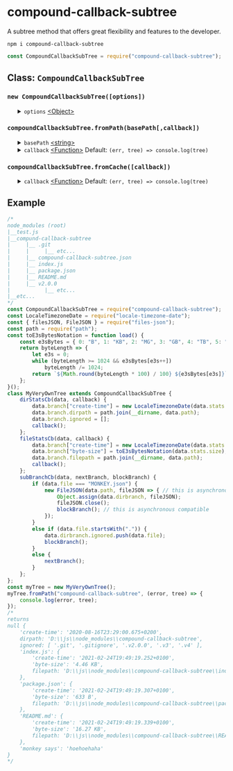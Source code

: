 # compound-callback-subtree
A subtree method that offers great flexibility and features to the developer.
<pre><code>npm i compound-callback-subtree</code></pre>
```javascript
const CompoundCallbackSubTree = require("compound-callback-subtree");
```
<h2>Class: <code>CompoundCallbackSubTree</code></h2>
<h3><code>new CompoundCallbackSubTree([options])</code></h3>
<ul>
	<details>
		<summary>
			<code>options</code> <a href="https://developer.mozilla.org/en-US/docs/Web/JavaScript/Reference/Global_Objects/Object">&lt;Object&gt;</a>
		</summary>
		<ul>
			<details>
				<summary>
					<code>dirStatsCb</code> <a href="https://developer.mozilla.org/en-US/docs/Web/JavaScript/Reference/Global_Objects/Function">&lt;Function&gt;</a> Default: <code>(data, callback) => callback()</code> Optional
				</summary>
				<ul>
					<details>
						<summary>
							<code>data</code> <a href="https://developer.mozilla.org/en-US/docs/Web/JavaScript/Reference/Global_Objects/Object">&lt;Object&gt;</a><b>Required!</b>
						</summary>
						<ul>
							<details>
								<summary>
									<code>path</code> <a href="https://developer.mozilla.org/en-US/docs/Web/JavaScript/Data_structures#String_type">&lt;string&gt;</a>
								</summary>
								The <code>path</code> property shows the <code>path</code> from the sub-directory and the developer can choose to add it the <code>branch</code> Object.
							</details>
							<details>
								<summary>
									<code>stats</code> <a href="https://nodejs.org/dist/latest-v12.x/docs/api/fs.html#fs_class_fs_stats">&lt;fs.Stats&gt;</a>
								</summary>
								The <code>stats</code> property is an <a href="https://nodejs.org/dist/latest-v12.x/docs/api/fs.html#fs_class_fs_stats">&lt;fs.Stats&gt;</a> Object and the developer can choose to add individual properties to the <code>branch</code> Object.
							</details>
							<details>
								<summary>
									<code>branch</code> <a href="https://developer.mozilla.org/en-US/docs/Web/JavaScript/Reference/Global_Objects/Object">&lt;Object&gt;</a>
								</summary>
								Check out the the example below to see the branches from a tree.
							</details>
						</ul>
					</details>
					<details>
						<summary>
							<code>callback</code> <a href="https://developer.mozilla.org/en-US/docs/Web/JavaScript/Reference/Global_Objects/Function">&lt;Function&gt;</a></code> <b>Required!</b>
						</summary>
						The <code>callback</code> is the feature that makes <code>fileStatsCb</code> asynchronous compatible. Invoking this <code>callback</code> is required.
					</details>
				</ul>
			</details>
			<details>
				<summary>
					<code>fileStatsCb</code> <a href="https://developer.mozilla.org/en-US/docs/Web/JavaScript/Reference/Global_Objects/Function">&lt;Function&gt;</a> Default: <code>(data, callback) => callback()</code> Optional
				</summary>
				<ul>
					<details>
						<summary>
							<code>data</code> <a href="https://developer.mozilla.org/en-US/docs/Web/JavaScript/Reference/Global_Objects/Object">&lt;Object&gt;</a> <b>Required!</b>
						</summary>
						<ul>
							<details>
								<summary>
									<code>path</code> <a href="https://developer.mozilla.org/en-US/docs/Web/JavaScript/Data_structures#String_type">&lt;string&gt;</a>
								</summary>
								The <code>path</code> property shows the <code>path</code> from the sub-file and the developer can choose to add it the <code>branch</code> Object. The <code>path</code> from sub-files could be usefull when allowing the front-end to fetch the file's content from the back-end.
							</details>
							<details>
								<summary>
									<code>stats</code> <a href="https://nodejs.org/dist/latest-v12.x/docs/api/fs.html#fs_class_fs_stats">&lt;fs.Stats&gt;</a>
								</summary>
								The <code>stats</code> property is an <a href="https://nodejs.org/dist/latest-v12.x/docs/api/fs.html#fs_class_fs_stats">&lt;fs.Stats&gt;</a> Object and the developer can choose to add individual properties to the <code>branch</code> Object.
							</details>
							<details>
								<summary>
									<code>branch</code> <a href="https://developer.mozilla.org/en-US/docs/Web/JavaScript/Reference/Global_Objects/Object">&lt;Object&gt;</a>
								</summary>
								Check out the the example below to see the branches from a tree.
							</details>
						</ul>
					</details>
					<details>
						<summary>
							<code>callback</code> <a href="https://developer.mozilla.org/en-US/docs/Web/JavaScript/Reference/Global_Objects/Function">&lt;Function&gt;</a></code> <b>Required!</b>
						</summary>
						The <code>callback</code> is the feature that makes <code>fileStatsCb</code> asynchronous compatible. Invoking this <code>callback</code> is required.
				</ul>
			</details>
			<details>
				<summary>
					<code>subBranchCb</code> <a href="https://developer.mozilla.org/en-US/docs/Web/JavaScript/Reference/Global_Objects/Function">&lt;Function&gt;</a> Default: <code>(data, nextBranch, blockBranch) => nextBranch()</code>
				</summary>
				<ul>
					<details>
						<summary>
							<code>data</code> <a href="https://developer.mozilla.org/en-US/docs/Web/JavaScript/Reference/Global_Objects/Object">&lt;Object&gt;</a><b>Required!</b>
						</summary>
						<ul>
							<details>
								<summary>
									<code>path</code> <a href="https://developer.mozilla.org/en-US/docs/Web/JavaScript/Data_structures#String_type">&lt;string&gt;</a>
								</summary>
								The <code>path</code> is created by passing over <code>dirpath</code> and <code>file</code> through <a href="https://nodejs.org/dist/latest-v12.x/docs/api/path.html#path_path_join_paths">path.join()</a>. This method is compatible on Windos and Linux OS.
							</details>
							<details>
								<summary>
									<code>dirpath</code> <a href="https://developer.mozilla.org/en-US/docs/Web/JavaScript/Data_structures#String_type">&lt;string&gt;</a>
								</summary>
								The <code>path</code> from the <code>dirbranch</code>.
							</details>
							<details>
								<summary>
									<code>file</code> <a href="https://developer.mozilla.org/en-US/docs/Web/JavaScript/Data_structures#String_type">&lt;string&gt;</a>
								</summary>
								The name of the file that was found from the <a href="https://nodejs.org/dist/latest-v12.x/docs/api/fs.html#fs_fs_readdir_path_options_callback">fs.readdir()</a> method that was called on the <code>path</code> from the <code>dirbranch</code>.
							</details>
							<details>
								<summary>
									<code>dirbranch</code> <a href="https://developer.mozilla.org/en-US/docs/Web/JavaScript/Reference/Global_Objects/Object">&lt;Object&gt;</a>
								</summary>
								Depending on wether <code>nextBranch</code> or <code>blockBranch</code> is called the <code>dirbranch</code> will recursively contain the <code>file</code> as key and the next created <code>branch</code> as value. The developer can choose to add additional information to the <code>dirbranch</code>. Check out the example below of how the content from a json-file (e.g. a configuration file) is added to the <code>dirbranch</code>.
							</details>
						</ul>
					</details>
					<details>
						<summary>
							<code>nextBranch</code> <a href="https://developer.mozilla.org/en-US/docs/Web/JavaScript/Reference/Global_Objects/Function">&lt;Function&gt;</a></code> <b>Required!</b>
						</summary>
						<ul>
							<details>
								<summary>
									<code>nextBranch</code> <a href="https://developer.mozilla.org/en-US/docs/Web/JavaScript/Reference/Global_Objects/Object">&lt;Object&gt;</a> | <a href="https://developer.mozilla.org/en-US/docs/Web/JavaScript/Data_structures#Undefined_type">&lt;undefined&gt;</a>
								</summary>
								If a <code>nextBranch</code> <a href="https://developer.mozilla.org/en-US/docs/Web/JavaScript/Reference/Global_Objects/Object">&lt;Object&gt;</a> is passed over as an argument to the <code>nextBranch</code> <a href="https://developer.mozilla.org/en-US/docs/Web/JavaScript/Reference/Global_Objects/Function">&lt;Function&gt;</a></code> the passed over object becomes the branch for the corresponding <code>file</code>. However, if <a href="https://developer.mozilla.org/en-US/docs/Web/JavaScript/Data_structures#Undefined_type">undefined</a> was passed over an empty Object becomes the branch for the corresponding <code>file</code>. Developer's can choose to add additional information to the <code>nextBranch</code> <a href="https://developer.mozilla.org/en-US/docs/Web/JavaScript/Reference/Global_Objects/Object">&lt;Object&gt;</a>.
							</details>
						</ul>
						The <code>nextBranch</code> <a href="https://developer.mozilla.org/en-US/docs/Web/JavaScript/Reference/Global_Objects/Function">&lt;Function&gt;</a> is the feature that makes <code>subBranchCb</code> asynchronous compatible. Invoking either <code>nextBranch</code> <a href="https://developer.mozilla.org/en-US/docs/Web/JavaScript/Reference/Global_Objects/Function">&lt;Function&gt;</a> or <code>blockBranch</code> <a href="https://developer.mozilla.org/en-US/docs/Web/JavaScript/Reference/Global_Objects/Function">&lt;Function&gt;</a> is required. The <code>nextBranch</code> <a href="https://developer.mozilla.org/en-US/docs/Web/JavaScript/Reference/Global_Objects/Function">&lt;Function&gt;</a> activates the proceeding of another recursive sub-tree process.
					</details>
					<details>
						<summary>
							<code>blockBranch</code> <a href="https://developer.mozilla.org/en-US/docs/Web/JavaScript/Reference/Global_Objects/Function">&lt;Function&gt;</a></code> <b>Required!</b>
						</summary>
						The <code>blockBranch</code> <a href="https://developer.mozilla.org/en-US/docs/Web/JavaScript/Reference/Global_Objects/Function">&lt;Function&gt;</a> is the feature that makes <code>subBranchCb</code> asynchronous compatible. Invoking either <code>blockBranch</code> <a href="https://developer.mozilla.org/en-US/docs/Web/JavaScript/Reference/Global_Objects/Function">&lt;Function&gt;</a> or <code>nextBranch</code> <a href="https://developer.mozilla.org/en-US/docs/Web/JavaScript/Reference/Global_Objects/Function">&lt;Function&gt;</a> is required. The <code>blockBranch</code> <a href="https://developer.mozilla.org/en-US/docs/Web/JavaScript/Reference/Global_Objects/Function">&lt;Function&gt;</a> blocks the particular <code>file</code> from being added to the branch. Developer can invoke the <code>blockBranch</code> <a href="https://developer.mozilla.org/en-US/docs/Web/JavaScript/Reference/Global_Objects/Function">&lt;Function&gt;</a> to ignore a particular file or an entire folder and it's subfiles.
					</details>
				</ul>
				After <code>dirStatsCb</code> has succeeded, under the hood <a href="https://nodejs.org/dist/latest-v12.x/docs/api/fs.html#fs_fs_readdir_path_options_callback">fs.readdir()</a> will be invoked to find all files contained within the directory and every file will be passed through <code>subBranchCb</code>.
			</details>
		</ul>
		A substance formed from two or more elements chemically united in fixed proportions.
	</details>
</ul>
<h3><code>compoundCallbackSubTree.fromPath(basePath[,callback])</code></h3>
<ul>
    <details>
		<summary>
			<code>basePath</code> <a href="https://developer.mozilla.org/en-US/docs/Web/JavaScript/Data_structures#String_type">&lt;string&gt;</a>
		</summary>
		The <code>basepath</code> option allows the developer to specify in which base directory a subtree must be generated from.
	</details>
	<details>
		<summary>
			<code>callback</code> <a href="https://developer.mozilla.org/en-US/docs/Web/JavaScript/Reference/Global_Objects/Function">&lt;Function&gt;</a> Default: <code>(err, tree) => console.log(tree)</code>
		</summary>
    	<ul>
			<details>
				<summary>
					<code>err</code> <a href="https://developer.mozilla.org/en-US/docs/Web/JavaScript/Data_structures#Null_type">&lt;Null&gt;</a> | <a href="https://developer.mozilla.org/en-US/docs/Web/JavaScript/Reference/Global_Objects/Error">&lt;Error&gt;</a>
				</summary>
				Is an error in case the methods <a href="https://nodejs.org/dist/latest-v12.x/docs/api/fs.html#fs_fs_stat_path_options_callback">fs.stats()</a> or <a href="https://nodejs.org/dist/latest-v12.x/docs/api/fs.html#fs_fs_readdir_path_options_callback">fs.readdir()</a> had failed.
			</details>
			<details>
				<summary>
					<code>tree</code> <a href="https://developer.mozilla.org/en-US/docs/Web/JavaScript/Reference/Global_Objects/Object">&lt;Object&gt;</a>
				</summary>
				Check out the the example below to see a tree.
			</details>
    	</ul>
	</details>
</ul>
<h3><code>compoundCallbackSubTree.fromCache([callback])</code></h3>
<ul>
	<details>
		<summary>
			<code>callback</code> <a href="https://developer.mozilla.org/en-US/docs/Web/JavaScript/Reference/Global_Objects/Function">&lt;Function&gt;</a> Default: <code>(err, tree) => console.log(tree)</code>
		</summary>
    	<ul>
			<details>
				<summary>
					<code>err</code> <a href="https://developer.mozilla.org/en-US/docs/Web/JavaScript/Data_structures#Null_type">&lt;Null&gt;</a> | <a href="https://developer.mozilla.org/en-US/docs/Web/JavaScript/Reference/Global_Objects/Error">&lt;Error&gt;</a>
				</summary>
				Is an error in case no tree is in the cache.
			</details>
			<details>
				<summary>
					<code>tree</code> <a href="https://developer.mozilla.org/en-US/docs/Web/JavaScript/Reference/Global_Objects/Object">&lt;Object&gt;</a>
				</summary>
				Check out the the example below to see a tree.
			</details>
    	</ul>
	</details>
</ul>
<h2>Example</h2>

```javascript
/*
node_modules (root)
|__test.js
|__compund-callback-subtree
|     |__ .git
|     |     |__ etc... 
|     |__ compound-callback-subtree.json
|     |__ index.js
|     |__ package.json
|     |__ README.md
|     |__ v2.0.0
|           |__ etc... 
|__etc...
*/
const CompoundCallbackSubTree = require("compound-callback-subtree");
const LocaleTimezoneDate = require("locale-timezone-date");
const { filesJSON, FileJSON } = require("files-json");
const path = require("path");
const toE3sBytesNotation = function load() {
	const e3sBytes = { 0: "B", 1: "KB", 2: "MG", 3: "GB", 4: "TB", 5: "PB" };
	return byteLength => {
		let e3s = 0;
		while (byteLength >= 1024 && e3sBytes[e3s++])
			byteLength /= 1024;
		return `${Math.round(byteLength * 100) / 100} ${e3sBytes[e3s]}`;
	};
}();
class MyVeryOwnTree extends CompoundCallbackSubTree {
	dirStatsCb(data, callback) {
		data.branch["create-time"] = new LocaleTimezoneDate(data.stats.birthtimeMs).toLocaleISOString();
		data.branch.dirpath = path.join(__dirname, data.path);
		data.branch.ignored = [];
		callback();
	};
	fileStatsCb(data, callback) {
		data.branch["create-time"] = new LocaleTimezoneDate(data.stats.birthtimeMs).toLocaleISOString();
		data.branch["byte-size"] = toE3sBytesNotation(data.stats.size);
		data.branch.filepath = path.join(__dirname, data.path);
		callback();
	};
	subBranchCb(data, nextBranch, blockBranch) {
		if (data.file === "MONKEY.json") {
			new FileJSON(data.path, fileJSON => { // this is asynchronous
				Object.assign(data.dirbranch, fileJSON);
				fileJSON.close();
				blockBranch(); // this is asynchronous compatible
			});
		}
		else if (data.file.startsWith(".")) {
			data.dirbranch.ignored.push(data.file);
			blockBranch();
		}
		else {
			nextBranch();
		}
	};
};
const myTree = new MyVeryOwnTree();
myTree.fromPath("compound-callback-subtree", (error, tree) => {
	console.log(error, tree);
});
/*
returns
null {
	'create-time': '2020-08-16T23:29:00.675+0200',
	dirpath: 'D:\\js\\node_modules\\compound-callback-subtree',
	ignored: [ '.git', '.gitignore', '.v2.0.0', '.v3', '.v4' ],
	'index.js': {
		'create-time': '2021-02-24T19:49:19.252+0100',
		'byte-size': '4.46 KB',
		filepath: 'D:\\js\\node_modules\\compound-callback-subtree\\index.js'
	},
	'package.json': {
		'create-time': '2021-02-24T19:49:19.307+0100',
		'byte-size': '633 B',
		filepath: 'D:\\js\\node_modules\\compound-callback-subtree\\package.json'
	},
	'README.md': {
		'create-time': '2021-02-24T19:49:19.339+0100',
		'byte-size': '16.27 KB',
		filepath: 'D:\\js\\node_modules\\compound-callback-subtree\\README.md'
	},
	'monkey says': 'hoehoehaha'
}
*/
```